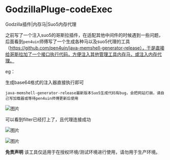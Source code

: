 # GodzillaPluge-codeExec
Godzilla插件|内存马|Suo5内存代理

   之前写了一个注入suo5的哥斯拉插件，在适配其他中间件的时候遇到一些问题，后面看到`pen4uin`师傅写了一个生成各种马以及suo5代理的工具（https://github.com/pen4uin/java-memshell-generator-release），于是直接给哥斯拉加了一个接口执行代码，方便注入其他管理工具内存马，或注入内存代理。

eg：

生成base64格式的注入器直接执行即可

`java-memshell-generator-release最新版本Suo5生成代码有bug，会把网站打崩，请自己写加载器或等待pen4uin师傅更新后使用`

![图片](https://github.com/1ucky7/GodzillaPluge-codeExec/assets/145323730/3ca837b0-cd5d-4b91-a228-7023175393d5)


可以看到filter已经打上了，且代理连接成功

![图片](https://github.com/1ucky7/GodzillaPluge-codeExec/assets/145323730/2c6a6b48-566f-44f6-83d1-fbab4f39977f)


![图片](https://github.com/1ucky7/GodzillaPluge-codeExec/assets/145323730/1482cf04-4fd0-495d-83c5-cab38abeadb6)

**免责声明**
该工具仅适用于在授权环境/测试环境进行使用，请勿用于生产环境。
